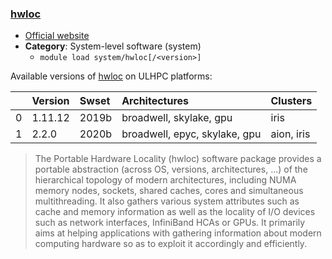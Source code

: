 ### [hwloc](https://www.open-mpi.org/projects/hwloc/)

* [Official website](https://www.open-mpi.org/projects/hwloc/)
* __Category__: System-level software (system)
    -  `module load system/hwloc[/<version>]`

Available versions of [hwloc](https://www.open-mpi.org/projects/hwloc/) on ULHPC platforms:

|    | Version   | Swset   | Architectures                 | Clusters   |
|---:|:----------|:--------|:------------------------------|:-----------|
|  0 | 1.11.12   | 2019b   | broadwell, skylake, gpu       | iris       |
|  1 | 2.2.0     | 2020b   | broadwell, epyc, skylake, gpu | aion, iris |

> The Portable Hardware Locality (hwloc) software package provides a portable abstraction (across OS, versions, architectures, ...) of the hierarchical topology of modern architectures, including NUMA memory nodes, sockets, shared caches, cores and simultaneous multithreading. It also gathers various system attributes such as cache and memory information as well as the locality of I/O devices such as network interfaces, InfiniBand HCAs or GPUs. It primarily aims at helping applications with gathering information about modern computing hardware so as to exploit it accordingly and efficiently.
